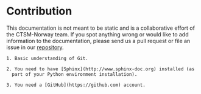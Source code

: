 # Contribution 

This documentation is not meant to be static and is a collaborative effort of the CTSM-Norway team. If you spot anything wrong or would like to add information to the documentation, please send us a pull request or file an issue in our [repository](https://github.com/MetOs-UiO/CTSM-Norway-Documentation).


```{prereq} What do I need to contribute?
1. Basic understanding of Git.

2. You need to have [Sphinx](http://www.sphinx-doc.org) installed (as
  part of your Python environment installation).

3. You need a [GitHub](https://github.com) account.
```

